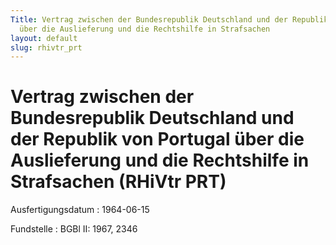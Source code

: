 ```yaml
---
Title: Vertrag zwischen der Bundesrepublik Deutschland und der Republik von Portugal
  über die Auslieferung und die Rechtshilfe in Strafsachen
layout: default
slug: rhivtr_prt
---
```


# Vertrag zwischen der Bundesrepublik Deutschland und der Republik von Portugal über die Auslieferung und die Rechtshilfe in Strafsachen (RHiVtr PRT)

Ausfertigungsdatum
:   1964-06-15

Fundstelle
:   BGBl II: 1967, 2346

